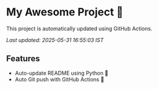 # My Awesome Project 🚀

This project is automatically updated using GitHub Actions.

_Last updated: 2025-05-31 16:55:03 IST_

## Features
- Auto-update README using Python 🐍
- Auto Git push with GitHub Actions 🤖
